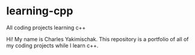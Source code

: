 # learning-cpp
All coding projects learning c++

Hi! My name is Charles Yakimischak. This repository is a portfolio of all of my coding projects while I learn c++.
